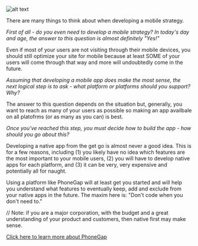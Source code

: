 ![alt text](http://blog.markerly.com/wp-content/uploads/2013/04/memes5_03.png)

There are many things to think about when developing a mobile strategy.

*First of all - do you even need to develop a mobile strategy? In today's day and age, the answer to this question is almost definitely "Yes!"*

Even if most of your users are not visiting through their mobile devices, you should still optimize your site for mobile because at least SOME of your users will come through that way and more will undoubtedly come in the future.

*Assuming that developing a mobile app does make the most sense, the next logical step is to ask - what platform or platforms should you support? Why?*

The answer to this question depends on the situation but, generally, you want to reach as many of your users as possible so making an app availbale on all platofrms (or as many as you can) is best.

*Once you've reached this step, you must decide how to build the app - how should you go about this?*

Developing a native app from the get go is almost never a good idea. This is for a few reasons, including (1) you likely have no idea which features are the most important to your mobile users, (2) you will have to develop native apps for each platform, and (3) it can be very, very expensive and potentially all for naught.

Using a platform like PhoneGap will at least get you started and will help you understand what features to eventually keep, add and exclude from your native apps in the future. The maxim here is: "Don't code when you don't need to."

 // Note: if you are a major corporation, with the budget and a great understanding of your product and customers, then native first may make sense.

[Click here to learn more about PhoneGap](http://www.phonegap.com)
